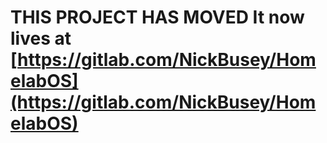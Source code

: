 # **THIS PROJECT HAS MOVED** It now lives at [https://gitlab.com/NickBusey/HomelabOS](https://gitlab.com/NickBusey/HomelabOS)
